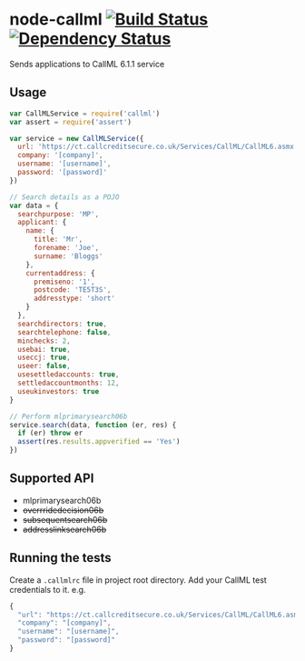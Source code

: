 # node-callml [![Build Status](http://img.shields.io/travis/alanshaw/node-callml.svg?style=flat)](https://travis-ci.org/alanshaw/node-callml) [![Dependency Status](https://david-dm.org/alanshaw/node-callml.svg?style=flat)](https://david-dm.org/alanshaw/node-callml)
Sends applications to CallML 6.1.1 service

## Usage

```js
var CallMLService = require('callml')
var assert = require('assert')

var service = new CallMLService({
  url: 'https://ct.callcreditsecure.co.uk/Services/CallML/CallML6.asmx',
  company: '[company]',
  username: '[username]',
  password: '[password]'
})

// Search details as a POJO
var data = {
  searchpurpose: 'MP',
  applicant: {
    name: {
      title: 'Mr',
      forename: 'Joe',
      surname: 'Bloggs'
    },
    currentaddress: {
      premiseno: '1',
      postcode: 'TE5T3S',
      addresstype: 'short'
    }
  },
  searchdirectors: true,
  searchtelephone: false,
  minchecks: 2,
  usebai: true,
  useccj: true,
  useer: false,
  usesettledaccounts: true,
  settledaccountmonths: 12,
  useukinvestors: true
}

// Perform mlprimarysearch06b
service.search(data, function (er, res) {
  if (er) throw er
  assert(res.results.appverified == 'Yes')
})
```

## Supported API

* mlprimarysearch06b
* <strike>overrridedecision06b</strike>
* <strike>subsequentsearch06b</strike>
* <strike>addresslinksearch06b</strike>

## Running the tests

Create a `.callmlrc` file in project root directory. Add your CallML test credentials to it. e.g.

```js
{
  "url": "https://ct.callcreditsecure.co.uk/Services/CallML/CallML6.asmx",
  "company": "[company]",
  "username": "[username]",
  "password": "[password]"
}
```
